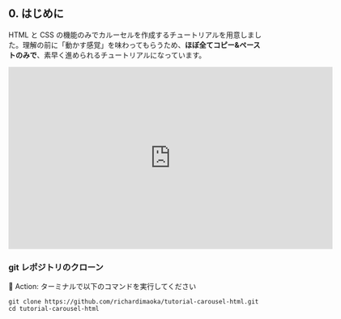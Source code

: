 ## 0. はじめに

HTML と CSS の機能のみでカルーセルを作成するチュートリアルを用意しました。理解の前に「動かす感覚」を味わってもらうため、**ほぼ全てコピー&ペーストのみで**、素早く進められるチュートリアルになっています。

<iframe width="640" height="360" src="https://www.youtube.com/embed/wLTp7YvLBSc" title="YouTube video player" frameborder="0" allow="accelerometer; autoplay; clipboard-write; encrypted-media; gyroscope; picture-in-picture" allowfullscreen></iframe>

### git レポジトリのクローン

:large_orange_diamond: Action: ターミナルで以下のコマンドを実行してください

```terminal
git clone https://github.com/richardimaoka/tutorial-carousel-html.git
cd tutorial-carousel-html
```
